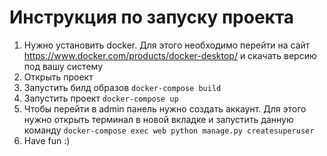 ﻿# Инструкция по запуску проекта

1. Нужно установить docker. Для этого необходимо перейти на сайт https://www.docker.com/products/docker-desktop/ и
   скачать версию под вашу систему
2. Открыть проект
3. Запустить билд образов `docker-compose build`
4. Запустить проект `docker-compose up`
5. Чтобы перейти в admin панель нужно создать аккаунт. Для этого нужно открыть терминал в новой вкладке и запустить
   данную команду `docker-compose exec web python manage.py createsuperuser`
6. Have fun :)